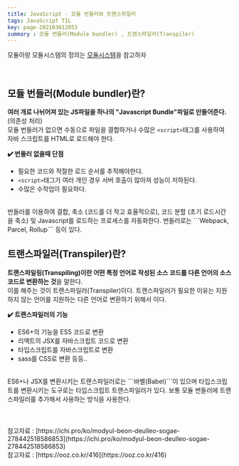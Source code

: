 ```yaml
---
title: JavaScript - 모듈 번들러와 트랜스파일러
tags: JavaScript TIL
key: page-202103012053
summary : 모듈 번들러(Module bundler) , 트랜스파일러(Transpiler)
---
```

모듈이랑 모듈시스템의 정의는 [모듈시스템](https://dlgpal95.github.io/2021/02/26/module.html)을 참고하자

<br/>

## 모듈 번들러(Module bundler)란?
**여러 개로 나뉘어져 있는 JS파일을 하나의 "Javascript Bundle"파일로 만들어준다.** (의존성 처리) <br/>
모듈 번들러가 없으면 수동으로 파일을 결합하거나 수많은 ```<script>```태그를 사용하여 자바 스크립트를 HTML로 로드해야 한다.

**:heavy_check_mark: 번들러 없을때 단점**
- 필요한 코드와 적절한 로드 순서를 추적해야한다.
- ```<script>```태그가 여러 개인 경우 서버 호출이 많아져 성능이 저하된다.
- 수많은 수작업이 필요하다.

<br/>
번들러를 이용하여 결합, 축소 (코드를 더 작고 효율적으로), 코드 분할 (초기 로드시간을 축소) 및 Javascript를 로드하는 프로세스를 자동화한다. 번들러로는 ```Webpack, Parcel, Rollup``` 등이 있다.

<br/>

## 트랜스파일러(Transpiler)란?
**트랜스파일링(Transpiling)이란 어떤 특정 언어로 작성된 소스 코드를 다른 언어의 소스 코드로 변환하는 것**을 말한다. <br/>
이를 해주는 것이 트랜스파일러(Transpiler)이다. 트랜스파일러가 필요한 이유는 지원하지 않는 언어를 지원하는 다른 언어로 변환하기 위해서 이다.
<br/>

**:heavy_check_mark: 트랜스파일러의 기능**
- ES6+의 기능을 ES5 코드로 변환
- 리액트의 JSX를 자바스크립트 코드로 변환
- 타입스크립트를 자바스크립트로 변환
- sass를 CSS로 변환
등등..

<br/>
ES6+나 JSX를 변환시키는 트랜스파일러로는 ```바벨(Babel)```이 있으며 타입스크립트를 변환시키는 도구로는 타입스크립트 트랜스파일러가 있다.
보통 모듈 번들러에 트랜스파일러를 추가해서 사용하는 방식을 사용한다.
<br/><br/><br/><br/>
참고자료 : [https://ichi.pro/ko/modyul-beon-deulleo-sogae-278442518586853](https://ichi.pro/ko/modyul-beon-deulleo-sogae-278442518586853) <br/>
참고자료 : [https://ooz.co.kr/416](https://ooz.co.kr/416)

<br/>
<br/>
